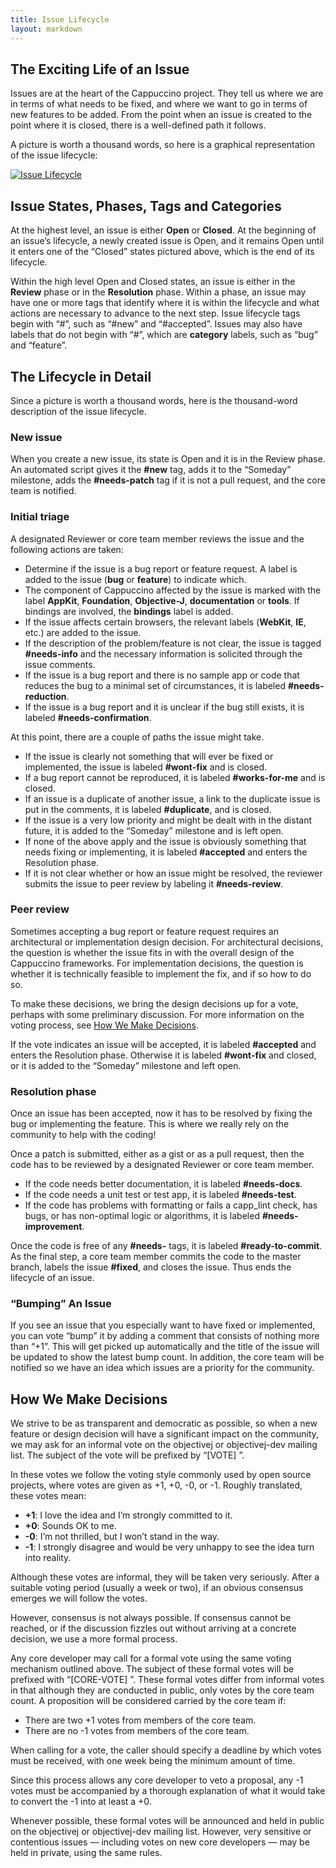 ```yaml
---
title: Issue Lifecycle
layout: markdown
---
```


## The Exciting Life of an Issue

Issues are at the heart of the Cappuccino project. They tell us where we
are in terms of what needs to be fixed, and where we want to go in terms
of new features to be added. From the point when an issue is created to
the point where it is closed, there is a well-defined path it follows.

A picture is worth a thousand words, so here is a graphical
representation of the issue lifecycle:

[![Issue Lifecycle](/img/issue-lifecycle.png "issue-lifecycle")](/img/issue-lifecycle.png)

## Issue States, Phases, Tags and Categories

At the highest level, an issue is either **Open** or **Closed**. At the
beginning of an issue’s lifecycle, a newly created issue is Open, and it
remains Open until it enters one of the “Closed” states pictured above,
which is the end of its lifecycle.

Within the high level Open and Closed states, an issue is either in the
**Review** phase or in the **Resolution** phase. Within a phase, an
issue may have one or more tags that identify where it is within the
lifecycle and what actions are necessary to advance to the next step.
Issue lifecycle tags begin with “\#”, such as “\#new” and “\#accepted”.
Issues may also have labels that do not begin with “\#”, which are
**category** labels, such as “bug” and “feature”.

## The Lifecycle in Detail

Since a picture is worth a thousand words, here is the thousand-word
description of the issue lifecycle.

### New issue

When you create a new issue, its state is Open and it is in the Review
phase. An automated script gives it the **\#new** tag, adds it to the
“Someday” milestone, adds the **\#needs-patch** tag if it is not a pull
request, and the core team is notified.

### Initial triage

A designated Reviewer or core team member reviews the issue and the
following actions are taken:

-   Determine if the issue is a bug report or feature request. A label
    is added to the issue (**bug** or **feature**) to indicate which.
-   The component of Cappuccino affected by the issue is marked with the
    label **AppKit**, **Foundation**, **Objective-J**, **documentation**
    or **tools**. If bindings are involved, the **bindings** label is
    added.
-   If the issue affects certain browsers, the relevant labels
    (**WebKit**, **IE**, etc.) are added to the issue.
-   If the description of the problem/feature is not clear, the issue is
    tagged **\#needs-info** and the necessary information is solicited
    through the issue comments.
-   If the issue is a bug report and there is no sample app or code that
    reduces the bug to a minimal set of circumstances, it is labeled
    **\#needs-reduction**.
-   If the issue is a bug report and it is unclear if the bug still
    exists, it is labeled **\#needs-confirmation**.

At this point, there are a couple of paths the issue might take.

-   If the issue is clearly not something that will ever be fixed or
    implemented, the issue is labeled **\#wont-fix** and is closed.
-   If a bug report cannot be reproduced, it is labeled
    **\#works-for-me** and is closed.
-   If an issue is a duplicate of another issue, a link to the duplicate
    issue is put in the comments, it is labeled **\#duplicate**, and is
    closed.
-   If the issue is a very low priority and might be dealt with in the
    distant future, it is added to the “Someday” milestone and is left
    open.
-   If none of the above apply and the issue is obviously something that
    needs fixing or implementing, it is labeled **\#accepted** and
    enters the Resolution phase.
-   If it is not clear whether or how an issue might be resolved, the
    reviewer submits the issue to peer review by labeling it
    **\#needs-review**.

### Peer review

Sometimes accepting a bug report or feature request requires an
architectural or implementation design decision. For architectural
decisions, the question is whether the issue fits in with the overall
design of the Cappuccino frameworks. For implementation decisions, the
question is whether it is technically feasible to implement the fix, and
if so how to do so.

To make these decisions, we bring the design decisions up for a vote,
perhaps with some preliminary discussion. For more information on the
voting process, see [How We Make Decisions](#how-we-make-decisions).

If the vote indicates an issue will be accepted, it is labeled
**\#accepted** and enters the Resolution phase. Otherwise it is labeled
**\#wont-fix** and closed, or it is added to the “Someday” milestone and
left open.

### Resolution phase

Once an issue has been accepted, now it has to be resolved by fixing the
bug or implementing the feature. This is where we really rely on the
community to help with the coding!

Once a patch is submitted, either as a gist or as a pull request, then
the code has to be reviewed by a designated Reviewer or core team
member.

-   If the code needs better documentation, it is labeled
    **\#needs-docs**.
-   If the code needs a unit test or test app, it is labeled
    **\#needs-test**.
-   If the code has problems with formatting or fails a capp\_lint
    check, has bugs, or has non-optimal logic or algorithms, it is
    labeled **\#needs-improvement**.

Once the code is free of any **\#needs-** tags, it is labeled
**\#ready-to-commit**. As the final step, a core team member commits the
code to the master branch, labels the issue **\#fixed**, and closes the
issue. Thus ends the lifecycle of an issue.

### “Bumping” An Issue

If you see an issue that you especially want to have fixed or
implemented, you can vote “bump” it by adding a comment that consists of
nothing more than “+1”. This will get picked up automatically and the
title of the issue will be updated to show the latest bump count. In
addition, the core team will be notified so we have an idea which issues
are a priority for the community.

## How We Make Decisions <a name="#how-we-make-decisions">&nbsp;</a>

We strive to be as transparent and democratic as possible, so when a new
feature or design decision will have a significant impact on the
community, we may ask for an informal vote on the objectivej or
objectivej-dev mailing list. The subject of the vote will be prefixed by
“[VOTE] ”.

In these votes we follow the voting style commonly used by open source
projects, where votes are given as +1, +0, -0, or -1. Roughly
translated, these votes mean:

-   **+1**: I love the idea and I’m strongly committed to it.
-   **+0**: Sounds OK to me.
-   **-0**: I’m not thrilled, but I won’t stand in the way.
-   **-1**: I strongly disagree and would be very unhappy to see the
    idea turn into reality.

Although these votes are informal, they will be taken very seriously.
After a suitable voting period (usually a week or two), if an obvious
consensus emerges we will follow the votes.

However, consensus is not always possible. If consensus cannot be
reached, or if the discussion fizzles out without arriving at a concrete
decision, we use a more formal process.

Any core developer may call for a formal vote using the same voting
mechanism outlined above. The subject of these formal votes will be
prefixed with “[CORE-VOTE] ”. These formal votes differ from informal
votes in that although they are conducted in public, only votes by the
core team count. A proposition will be considered carried by the core
team if:

-   There are two +1 votes from members of the core team.
-   There are no -1 votes from members of the core team.

When calling for a vote, the caller should specify a deadline by which
votes must be received, with one week being the minimum amount of time.

Since this process allows any core developer to veto a proposal, any -1
votes must be accompanied by a thorough explanation of what it would
take to convert the -1 into at least a +0.

Whenever possible, these formal votes will be announced and held in
public on the objectivej or objectivej-dev mailing list. However, very
sensitive or contentious issues — including votes on new core developers
— may be held in private, using the same rules.
